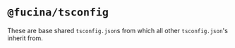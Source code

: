 # `@fucina/tsconfig`

These are base shared `tsconfig.json`s from which all other `tsconfig.json`'s inherit from.
